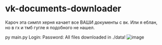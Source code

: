 # vk-documents-downloader
Кароч  эта симпл херня качает все ВАШИ документы с вк. Или я еблан, но в гх и тмб гугле я подобного не нашел.

py main.py
Login: 
Password:
All files downloaded in  ./data!
![image](https://user-images.githubusercontent.com/49491499/132961951-91a2c84e-3860-480c-8ea2-e029575ad417.png)

